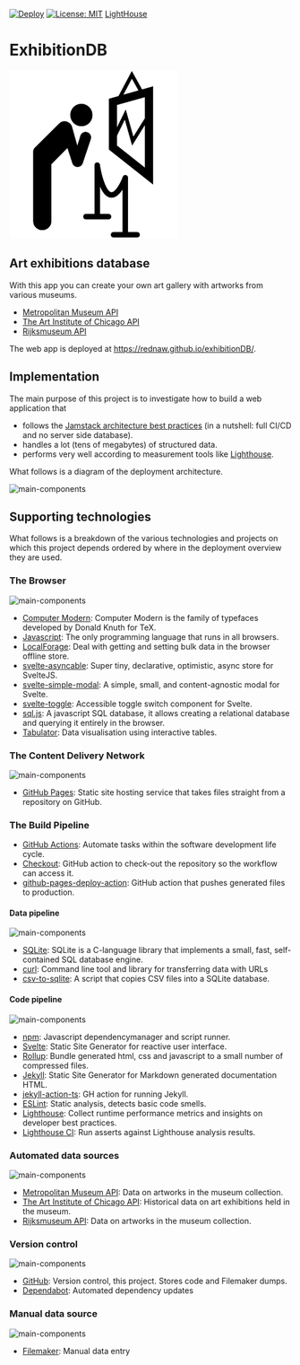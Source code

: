 [![Deploy](https://github.com/rednaw/exhibitionDB/actions/workflows/main.yml/badge.svg)](https://github.com/rednaw/exhibitionDB/actions/workflows/main.yml)
[![License: MIT](https://img.shields.io/badge/License-MIT-yellow.svg)](https://opensource.org/licenses/MIT)
[LightHouse](https://rednaw.github.io/exhibitionDB/lighthouse/report.html)

# ExhibitionDB 

<img src="/static/images/logo.png" height="300px"/>

## Art exhibitions database

With this app you can create your own art gallery with artworks from various museums.
- [Metropolitan Museum API](https://metmuseum.github.io/)
- [The Art Institute of Chicago API](https://api.artic.edu/docs/)
- [Rijksmuseum API](https://data.rijksmuseum.nl/)

The web app is deployed at https://rednaw.github.io/exhibitionDB/.

## Implementation

The main purpose of this project is to investigate how to build a web application that
- follows the [Jamstack architecture best practices](https://jamstack.org/) (in a nutshell: full CI/CD and no server side database).
- handles a lot (tens of megabytes) of structured data.
- performs very well according to measurement tools like [Lighthouse](https://developers.google.com/web/tools/lighthouse). 

What follows is a diagram of the deployment architecture.

![main-components](http://www.plantuml.com/plantuml/proxy?cache=no&src=https://raw.githubusercontent.com/rednaw/exhibitionDB/main/doc/Architecture.iuml)

## Supporting technologies

What follows is a breakdown of the various technologies and projects on which this project depends ordered by where in the deployment overview they are used.

### The Browser
![main-components](http://www.plantuml.com/plantuml/proxy?cache=no&src=https://raw.githubusercontent.com/rednaw/exhibitionDB/main/doc/User.iuml)
- [Computer Modern](https://www.checkmyworking.com/cm-web-fonts/): Computer Modern is the family of typefaces developed by Donald Knuth for TeX. 
- [Javascript](https://javascript.info/): The only programming language that runs in all browsers.
- [LocalForage](https://localforage.github.io/localForage/): Deal with getting and setting bulk data in the browser offline store.
- [svelte-asyncable](https://github.com/sveltetools/svelte-asyncable): Super tiny, declarative, optimistic, async store for SvelteJS.
- [svelte-simple-modal](https://github.com/flekschas/svelte-simple-modal): A simple, small, and content-agnostic modal for Svelte.
- [svelte-toggle](https://github.com/metonym/svelte-toggle): Accessible toggle switch component for Svelte.
- [sql.js](https://github.com/sql-js/sql.js): A javascript SQL database, it allows creating a relational database and querying it entirely in the browser.
- [Tabulator](http://tabulator.info/): Data visualisation using interactive tables.

### The Content Delivery Network
![main-components](http://www.plantuml.com/plantuml/proxy?cache=no&src=https://raw.githubusercontent.com/rednaw/exhibitionDB/main/doc/Delivery.iuml)
- [GitHub Pages](https://pages.github.com/): Static site hosting service that takes files straight from a repository on GitHub.

### The Build Pipeline
- [GitHub Actions](https://github.com/features/actions): Automate tasks within the software development life cycle.
- [Checkout](https://github.com/marketplace/actions/checkout): GitHub action to check-out the repository so the workflow can access it.
- [github-pages-deploy-action](https://github.com/marketplace/actions/deploy-to-github-pages): GitHub action that pushes generated files to production.
#### Data pipeline
![main-components](http://www.plantuml.com/plantuml/proxy?cache=no&src=https://raw.githubusercontent.com/rednaw/exhibitionDB/main/doc/DataPipeline.iuml) 
- [SQLite](https://www.sqlite.org/): SQLite is a C-language library that implements a small, fast, self-contained SQL database engine. 
- [curl](https://curl.se/): Command line tool and library for transferring data with URLs
- [csv-to-sqlite](https://github.com/zblesk/csv-to-sqlite):  A script that copies CSV files into a SQLite database. 
#### Code pipeline
![main-components](http://www.plantuml.com/plantuml/proxy?cache=no&src=https://raw.githubusercontent.com/rednaw/exhibitionDB/main/doc/DeployPipeline.iuml) 
- [npm](https://www.npmjs.com/): Javascript dependencymanager and script runner.
- [Svelte](https://svelte.dev/): Static Site Generator for reactive user interface.
- [Rollup](https://rollupjs.org/): Bundle generated html, css and javascript to a small number of compressed files.
- [Jekyll](https://jekyllrb.com/): Static Site Generator for Markdown generated documentation HTML.
- [jekyll-action-ts](https://github.com/marketplace/actions/jekyll-action-ts): GH action for running Jekyll.
- [ESLint](https://eslint.org/): Static analysis, detects basic code smells.
- [Lighthouse](https://developers.google.com/web/tools/lighthouse/): Collect runtime performance metrics and insights on developer best practices.
- [Lighthouse CI](https://github.com/GoogleChrome/lighthouse-ci): Run asserts against Lighthouse analysis results.

### Automated data sources
![main-components](http://www.plantuml.com/plantuml/proxy?cache=no&src=https://raw.githubusercontent.com/rednaw/exhibitionDB/main/doc/APIs.iuml)
- [Metropolitan Museum API](https://metmuseum.github.io/): Data on artworks in the museum collection.
- [The Art Institute of Chicago API](https://api.artic.edu/docs/): Historical data on art exhibitions held in the museum.
- [Rijksmuseum API](https://data.rijksmuseum.nl/): Data on artworks in the museum collection.

### Version control
![main-components](http://www.plantuml.com/plantuml/proxy?cache=no&src=https://raw.githubusercontent.com/rednaw/exhibitionDB/main/doc/GitHub.iuml) 
- [GitHub](https://github.com/): Version control, this project. Stores code and Filemaker dumps. 
- [Dependabot](https://docs.github.com/en/code-security/supply-chain-security/keeping-your-dependencies-updated-automatically/about-dependabot-version-updates): Automated dependency updates

### Manual data source
![main-components](http://www.plantuml.com/plantuml/proxy?cache=no&src=https://raw.githubusercontent.com/rednaw/exhibitionDB/main/doc/Expert.iuml) 
- [Filemaker](https://www.claris.com/filemaker/pro/): Manual data entry
 

